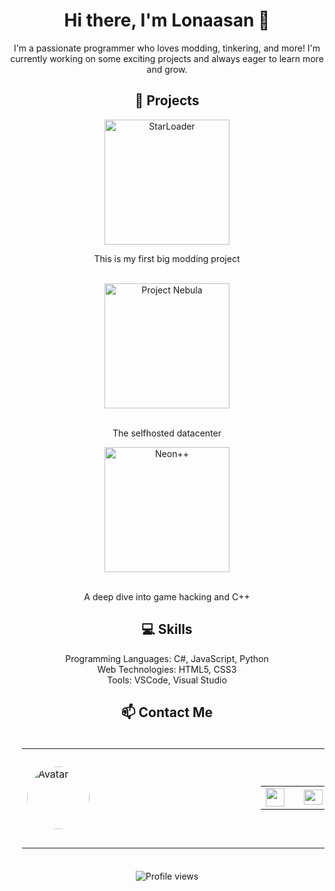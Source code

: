 <h1 align="center">Hi there, I'm Lonaasan 👋</h1>

<p align="center">I'm a passionate programmer who loves modding, tinkering, and more! I'm currently working on some exciting projects and always eager to learn more and grow.</p>

<h2 align="center">🚀 Projects</h2>

<div align="center">
  <a href="https://github.com/Starbound-Neon/StarLoader" align="center">
    <img src="https://shadowlona.dev/assets/starloader.png" alt="StarLoader" width="200" height="200" style="display:block; margin:auto; max-width:100%; max-height:100%;">
  </a>
  <p align="center">This is my first big modding project</p>
  <br>
  <a href="https://twirp.api.thecorner.cc/api/" align="center">
    <img src="https://shadowlona.dev/assets/nebula.png" alt="Project Nebula" height="200" style="display:block; margin:auto; max-width:100%; max-height:100%;">
  </a>
  <br>
  <p align="center">The selfhosted datacenter</p>
  <a href="https://github.com/Starbound-Neon/Neon" align="center">
    <img src="https://shadowlona.dev/assets/neon.png" alt="Neon++" width="200" height="200" style="display:block; margin:auto; max-width:100%; max-height:100%;">
  </a>
  <br>
  <p align="center">A deep dive into game hacking and C++</p>
</div>

<h2 align="center">💻 Skills</h2>

<p align="center">
  Programming Languages: C#, JavaScript, Python<br>
  Web Technologies: HTML5, CSS3<br>
  Tools: VSCode, Visual Studio
</p>

<h2 align="center">📫 Contact Me</h2>

<div align="center">
<table cellpadding="0" cellspacing="0" border="0" width="100%" style="padding: 20px;">
  <tr>
    <td width="100" valign="center" align="left" style="padding-right: 20px;">
      <img src="https://shadowlona.dev/assets/avatar.png" alt="Avatar" style="border-radius: 50%; width: 100px; height: auto;">
      <!-- IMPORTANT KEEP THIS AS A BACKUP: https://shadowlona.dev/assets/avatar.png -->
    </td>
    <td valign="top">
      <h2 style="color: #ffffff; margin: 0;">Lonaasan</h2>
      <p style="color: #ffffff; margin: 5px 0;">
        <a href="" style="color: #ffffff; text-decoration: none;">
          <img src="https://shadowlona.dev/assets/smol/phone-solid-smol.png" alt="Phone Icon" style="width: 13px; height: 13px;"> phone on request
        </a><br>
        <a href="mailto:shadowlona@shadowlona.dev" style="color: #ffffff; text-decoration: none;">
          <img src="https://shadowlona.dev/assets/smol/at-solid-smol.png" alt="E-Mail Icon" style="width: 13px; height: 13px;"> shadowlona@shadowlona.dev
        </a><br>
        <a href="https://shadowlona.dev/" style="color: #ffffff; text-decoration: none;">
          <img src="https://shadowlona.dev/assets/smol/link-solid-smol.png" alt="Link Icon" style="width: 13px; height: 10px;"> shadowlona.dev
        </a><br>
        <a href="https://matrix.to/#/@lonaasan:matrix.ysrv.de" style="color: #ffffff; text-decoration: none;">
          <img src="https://shadowlona.dev/assets/smol/link-solid-smol.png" alt="Link Icon" style="width: 13px; height: 10px;"> lonaasan@matrix.ysrv.de
        </a><br>
        <a href="https://keys.openpgp.org/vks/v1/by-fingerprint/B724133E2F14F9FDBC637A305F92798A3B5989B5" style="color: #ffffff; text-decoration: none;">
          <img src="https://shadowlona.dev/assets/smol/link-solid-smol.png" alt="Link Icon" style="width: 13px; height: 10px;"> OpenPGP Pubilc Key
        </a>
      </p>
    </td>
    <td width="100" valign="center" align="right">
      <table cellpadding="0" cellspacing="0" border="0">
        <tr>
          <td>
            <a href="https://github.com/lonaasan" style="color: #ffffff; text-decoration: none; display: flex; align-items: center; margin-right: 10px;">
              <img src="https://shadowlona.dev/assets/smol/github-smol.png" alt="GitHub Icon" style="width: 30px; height: 30px; margin-right: 5px;">
            </a>
          </td>
          <td>
            <a href="https://discord.com/users/488074331394670613" style="color: #ffffff; text-decoration: none; display: flex; align-items: center;">
              <img src="https://shadowlona.dev/assets/smol/discord-smol.png" alt="Discord Icon" style="width: 30px; height: 24px; margin-right: 5px;">
            </a>
          </td>
        </tr>
      </table>
    </td>
  </tr>
</table>
</div>

<p align="center">
  <img src="https://komarev.com/ghpvc/?username=lonaasan&label=Profile%20views&color=0e75b6&style=flat" alt="Profile views">
</p>
